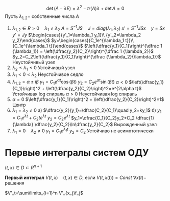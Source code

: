 $$\det(A-\lambda E)=\lambda^2-tr(A)\lambda + \det A=0$$
Пусть $\lambda_{1,2}-$ собственные числа $A$
1. $\lambda_{1, 2}\in R > 0 \quad \lambda_1 \neq \lambda_2$
	$A=S^{-1}JS\quad J=diag(\lambda_1, \lambda_2)$
	$x'=S^{-1} J S x\quad y=Sx$
	$y'=Jy$
	$\begin{cases}{y'_1=\lambda_1 y_1}\\ {y'_2=\lambda_2 y_2}\end{cases}$
	$y=\begin{cases}{C_1e^{\lambda_1 t}}\\ {C_1e^{\lambda_1 t}}\end{cases}$
	$\left(\dfrac{y_1}{C_1}\right)^{\dfrac 1 {\lambda_1}} = \left(\dfrac{y_2}{C_2}\right)^{\dfrac 1 {\lambda_2}}$
	$y_2=C_2\left(\dfrac{y_1}{C_1}\right)^{\dfrac {\lambda_2}{\lambda_1}}$
	Неустойчивый узел
2. $\lambda_2\le \lambda_1 \le 0$
	Устойчивый узел
3. $\lambda_1 <0 <\lambda_2$
	Неустойчивое седло
4. $\lambda_{1,2}=\alpha \pm i \beta$
	$y_1=C_1e^{\alpha t}\cos(\beta t)$
	$y_2=C_2e^{\alpha t}\sin(\beta t)$
	$\alpha < 0$
	$\left(\dfrac{y_1}{C_1}\right)^2 + \left(\dfrac{y_2}{C_2}\right)^2=e^{2\alpha t}$
	Устойчивая log спираль
	$\alpha > 0$
	Неустойчивая log спираль
5. $\alpha = 0$
	$\left(\dfrac{y_1}{C_1}\right)^2 + \left(\dfrac{y_2}{C_2}\right)^2=1$
	Центр
6. $\lambda_1=\lambda_2\neq 0$
	a) $\dfrac{y_2}{y_1}=\dfrac{C_2}{C_1}\quad y_2=ky_1$
	б) $y_1=C_1e^{\lambda t}+C_2 t e^{\lambda t}$
	$y_2=C_2e^{\lambda t}$
	$y_1=\dfrac{C_1}{C_2}y_2+C_2 \dfrac{1}{\lambda} \dfrac{y_2}{C_2}\ln\dfrac{y_2}{C_2}$
	Вырожденный узел
7. $\lambda_1 = 0 \quad \lambda_2\neq 0$
	$y_1=C_1e^{\lambda_1 t}$
	$y_2=C_2$
	Устойчиво не асимптотически

# Первые интегралы систем ОДУ
$(t, x)\in D\subset R^{n+1}$

**Первый интеграл**
	$V(t, x)\quad (t, x)\in D,$ если $V(t, x(t))=Const$
	$\forall x(t)-$ решения

$V'_t=\sum\limits_{i=1}^n V'_{x_j}f_j$
